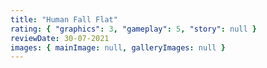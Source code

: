 ```yaml
---
title: "Human Fall Flat"
rating: { "graphics": 3, "gameplay": 5, "story": null }
reviewDate: 30-07-2021
images: { mainImage: null, galleryImages: null }
---
```

